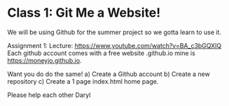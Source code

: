 # Class 1: Git Me a Website!

We will be using Github for the summer project so we gotta learn to use it.

Assignment 1:
Lecture: https://www.youtube.com/watch?v=BA_c3bGQXlQ
Each github account comes with a free website <username>.github.io  mine is https://moneyjo.github.io.

Want you do do the same!
a) Create a Github account
b) Create a new repository
c) Create a 1 page index.html home page.

Please help each other
Daryl
